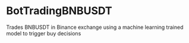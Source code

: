 # BotTradingBNBUSDT
Trades BNBUSDT in Binance exchange using a machine learning trained model to trigger buy decisions
